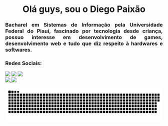 <h1 align="center">Olá guys, sou o Diego Paixão</h1>
<h3 align="justify">Bacharel em Sistemas de Informação pela Universidade Federal do Piauí, fascinado por tecnologia desde criança, possuo interesse em desenvolvimento de games, desenvolvimento web e tudo que diz respeito à hardwares e softwares.</h3>
 
<h3 align="left">Redes Sociais:</h3>
 <a href="https://www.linkedin.com/in/dev-paixao/" target="_blank"><img src="https://img.shields.io/badge/-LinkedIn-%230077B5?style=for-the-badge&logo=linkedin&logoColor=white" target="_blank"></a>  
   <a href="https://api.whatsapp.com/send?phone=5561995672321" target="_blank"><img src="https://img.shields.io/badge/WhatsApp-25D366?style=for-the-badge&logo=whatsapp&logoColor=white" target="_blank"></a> 
 <a href="https://www.instagram.com/dev_paixao/" target="_blank"><img src="https://img.shields.io/badge/-Instagram-%23E4405F?style=for-the-badge&logo=instagram&logoColor=white" target="_blank"></a>

<div>
  <a href="https://github.com/lucasmetron?tab=repositories">
  <img height="170em" src="https://github-readme-stats.vercel.app/api?username=dev-paixao&show_icons=true&theme=react&include_all_commits=true&count_private=true"/>
  <img height="170em" src="https://github-readme-stats.vercel.app/api/top-langs/?username=dev-paixao&layout=compact&langs_count=7&theme=react"/>
</div>
 
 ![Snake animation](https://github.com/Thiagobiscoito/Thiagobiscoito/blob/output/github-contribution-grid-snake.svg)
